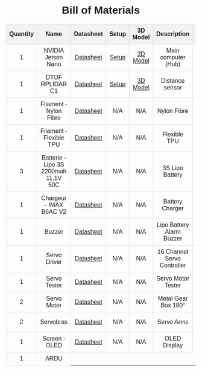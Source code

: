 <!DOCTYPE html>
<html lang="en">
<head>
    <meta charset="UTF-8">
    <meta name="viewport" content="width=device-width, initial-scale=1.0">
    <title>Bill of Materials</title>
    <style>
        body {
            font-family: Arial, sans-serif;
            margin: 20px;
        }
        h1 {
            text-align: center;
        }
        table {
            width: 100%;
            border-collapse: collapse;
            margin: 20px 0;
        }
        th, td {
            border: 1px solid #ddd;
            padding: 8px;
            text-align: center;
        }
        th {
            background-color: #f2f2f2;
        }
        img {
            max-width: 100px;
            height: auto;
        }
    </style>
</head>
<body>
    <h1>Bill of Materials</h1>
    <table>
        <thead>
            <tr>
                <th>Quantity</th>
                <th>Name</th>
                <th>Datasheet</th>
                <th>Setup</th>
                <th>3D Model</th>
                <th>Description</th>
                <th>Image</th>
            </tr>
        </thead>
        <tbody>
            <tr>
                <td>1</td>
                <td>NVIDIA Jetson Nano</td>
                <td><a href="https://developer.nvidia.com/embedded/dlc/jetson-nano-developer-kit">Datasheet</a></td>
                <td><a href="https://docs.nvidia.com/jetson/archives/r32.4/Jetson_Nano_Developer_Kit_Users_Guide.pdf">Setup</a></td>
                <td><a href="https://developer.nvidia.com/embedded/learn/jetson-nano-3d-models">3D Model</a></td>
                <td>Main computer (Hub)</td>
                <td><img src="https://developer.nvidia.com/blog/wp-content/uploads/2019/03/Jetson-Nano_3QTR-Front_Left-1920px.png" alt="JETSON NANO"></td>
            </tr>
            <tr>
                <td>1</td>
                <td>DTOF RPLIDAR C1</td>
                <td><a href="https://www.slamtec.com/en/SLAMTEC-RPLIDAR">Datasheet</a></td>
                <td><a href="https://github.com/Slamtec/RPLIDAR_SDK">Setup</a></td>
                <td><a href="https://github.com/Slamtec/RPLIDAR_SDK/tree/master/examples">3D Model</a></td>
                <td>Distance sensor</td>
                <td><img src="https://d229kd5ey79jzj.cloudfront.net/3157/images/3157_1_M.png?20240815085137" alt="RPLICAR C1"></td>
            </tr>
            <tr>
                <td>1</td>
                <td>Filament - Nylon Fibre</td>
                <td><a href="https://www.3dware.ma/produit/esun-fibre-de-carbone-haute-temperature-naturel-filament-1-75mm-1kg/">Datasheet</a></td>
                <td>N/A</td>
                <td>N/A</td>
                <td>Nylon Fibre</td>
                <td><img src="https://www.3dware.ma/image/cache/catalog/Filaments/Nylon/filament-nylon-carbone-1-75mm-1kg-300x300.png" alt="Nylon Filament"></td>
            </tr>
            <tr>
                <td>1</td>
                <td>Filament - Flexible TPU</td>
                <td><a href="https://www.3dware.ma/produit/filament-3d-fila-flexible-tpu-blanc-1-75mm-1kg/">Datasheet</a></td>
                <td>N/A</td>
                <td>N/A</td>
                <td>Flexible TPU</td>
                <td><img src="https://www.3dware.ma/image/cache/catalog/Filaments/TPU/filament-tpu-1-75mm-1kg-300x300.png" alt="TPU Filament"></td>
            </tr>
            <tr>
                <td>3</td>
                <td>Batterie - Lipo 3S 2200mah 11.1V 50C</td>
                <td><a href="https://shop4makers.com/produit/batterie-lipo-3s-2200mah-11-1v-50c-xt60/">Datasheet</a></td>
                <td>N/A</td>
                <td>N/A</td>
                <td>3S Lipo Battery</td>
                <td><img src="https://shop4makers.com/wp-content/uploads/2021/09/lipo-3s-battery.jpg" alt="Lipo Battery"></td>
            </tr>
            <tr>
                <td>1</td>
                <td>Chargeur - IMAX B6AC V2</td>
                <td><a href="https://shop4makers.com/produit/chargeur-imax-b6ac-v2/">Datasheet</a></td>
                <td>N/A</td>
                <td>N/A</td>
                <td>Battery Charger</td>
                <td><img src="https://shop4makers.com/wp-content/uploads/2021/09/imax-b6ac-v2.jpg" alt="Charger"></td>
            </tr>
            <tr>
                <td>1</td>
                <td>Buzzer</td>
                <td><a href="https://shop4makers.com/produit/buzzer-alarme-batterie-lipo/">Datasheet</a></td>
                <td>N/A</td>
                <td>N/A</td>
                <td>Lipo Battery Alarm Buzzer</td>
                <td><img src="https://shop4makers.com/wp-content/uploads/2021/09/buzzer.jpg" alt="Buzzer"></td>
            </tr>
            <tr>
                <td>1</td>
                <td>Servo Driver</td>
                <td><a href="https://shop4makers.com/produit/controleur-de-servomoteurs-pwm-16-canaux/">Datasheet</a></td>
                <td>N/A</td>
                <td>N/A</td>
                <td>16 Channel Servo Controller</td>
                <td><img src="https://shop4makers.com/wp-content/uploads/2021/09/servo-driver.jpg" alt="Servo Driver"></td>
            </tr>
            <tr>
                <td>1</td>
                <td>Servo Tester</td>
                <td><a href="https://shop4makers.com/produit/testeur-de-servomoteur-et-desc/">Datasheet</a></td>
                <td>N/A</td>
                <td>N/A</td>
                <td>Servo Motor Tester</td>
                <td><img src="https://shop4makers.com/wp-content/uploads/2021/09/servo-tester.jpg" alt="Servo Tester"></td>
            </tr>
            <tr>
                <td>2</td>
                <td>Servo Motor</td>
                <td><a href="https://shop4makers.com/produit/servomoteur-mg995-maroc/">Datasheet</a></td>
                <td>N/A</td>
                <td>N/A</td>
                <td>Metal Gear Box 180°</td>
                <td><img src="https://shop4makers.com/wp-content/uploads/2021/09/servo-motor.jpg" alt="Servo Motor"></td>
            </tr>
            <tr>
                <td>2</td>
                <td>Servobras</td>
                <td><a href="https://shop4makers.com/produit/servobras-aluminium-25-t-m3/">Datasheet</a></td>
                <td>N/A</td>
                <td>N/A</td>
                <td>Servo Arms</td>
                <td><img src="https://shop4makers.com/wp-content/uploads/2021/09/servo-arm.jpg" alt="Servo Arm"></td>
            </tr>
            <tr>
                <td>1</td>
                <td>Screen - OLED</td>
                <td><a href="https://shop4makers.com/produit/afficheur-oled-0-96-i2c/">Datasheet</a></td>
                <td>N/A</td>
                <td>N/A</td>
                <td>OLED Display</td>
                <td><img src="https://shop4makers.com/wp-content/uploads/2021/09/oled-screen.jpg" alt="OLED Screen"></td>
            </tr>
            <tr>
                <td>1</td>
                <td>ARDU
